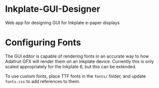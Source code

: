 # Inkplate-GUI-Designer
Web app for designing GUI for Inkplate e-paper displays

# Configuring Fonts

The GUI editor is capable of rendering fonts in an accurate way to how
Adafruit GFX will render them on an Inkplate device. Currently this is
only scaled appropriately for the Inkplate 6, but this can be extended.

To use custom fonts, place TTF fonts in the `fonts/` folder, and update
`fonts.css` to add references to them.
